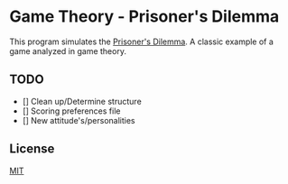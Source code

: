 # Game Theory - Prisoner's Dilemma

This program simulates the [Prisoner's Dilemma](https://en.wikipedia.org/wiki/Prisoner%27s_dilemma). A classic example of a game analyzed in game theory.

## TODO 
- [] Clean up/Determine structure
- [] Scoring preferences file
- [] New attitude's/personalities

## License
[MIT](https://choosealicense.com/licenses/mit/)